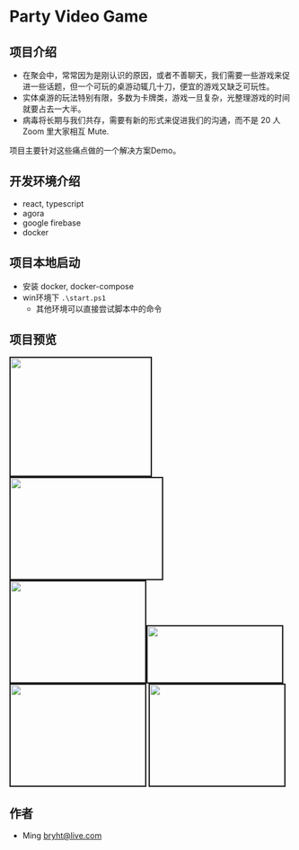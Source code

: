 # Party Video Game

## 项目介绍

- 在聚会中，常常因为是刚认识的原因，或者不善聊天，我们需要一些游戏来促进一些话题，但一个可玩的桌游动辄几十刀，便宜的游戏又缺乏可玩性。
- 实体桌游的玩法特别有限，多数为卡牌类，游戏一旦复杂，光整理游戏的时间就要占去一大半。
- 病毒将长期与我们共存，需要有新的形式来促进我们的沟通，而不是 20 人 Zoom 里大家相互 Mute.

项目主要针对这些痛点做的一个解决方案Demo。

## 开发环境介绍
- react, typescript
- agora
- google firebase
- docker

## 项目本地启动
- 安装 docker, docker-compose
- win环境下 `.\start.ps1`
    * 其他环境可以直接尝试脚本中的命令

## 项目预览
 <img src="https://raw.githubusercontent.com/bryht/RTE-Innovation-Challenge-2020/master/SDKChallengeProject/PartyVideoGame/images/1.png"  width="250" height="210" border="2" />   
 <div>
 <img src="https://raw.githubusercontent.com/bryht/RTE-Innovation-Challenge-2020/master/SDKChallengeProject/PartyVideoGame/images/2-1.png"  width="270" height="180" border="2" /><img src="https://raw.githubusercontent.com/bryht/RTE-Innovation-Challenge-2020/master/SDKChallengeProject/PartyVideoGame/images/2-2.png"  width="240" height="180" border="2" /><img src="https://raw.githubusercontent.com/bryht/RTE-Innovation-Challenge-2020/master/SDKChallengeProject/PartyVideoGame/images/2-3.png"  width="240" height="100" border="2" />   
 </div>
 <img src="https://raw.githubusercontent.com/bryht/RTE-Innovation-Challenge-2020/master/SDKChallengeProject/PartyVideoGame/images/3.png"  width="240" height="180" border="2" />   
 <img src="https://raw.githubusercontent.com/bryht/RTE-Innovation-Challenge-2020/master/SDKChallengeProject/PartyVideoGame/images/5.png"  width="240" height="180" border="2" />   

## 作者
* Ming bryht@live.com